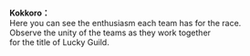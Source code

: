 # 

  
**Kokkoro：**  
Here you can see the enthusiasm each team has for the race.  
Observe the unity of the teams as they work together  
for the title of Lucky Guild.  
